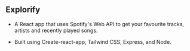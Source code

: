 ## Explorify

- A React app that uses Spotify's Web API to get your favourite tracks, artists and recently played songs.

- Built using Create-react-app, Tailwind CSS, Express, and Node.